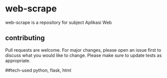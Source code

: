 # web-scrape
web-scrape is a repository for subject Aplikasi Web

## contributing
Pull requests are welcome. For major changes, please open an issue first to discuss what you would like to change.
Please make sure to update tests as appropriate.

##tech-used
python, flask, html
